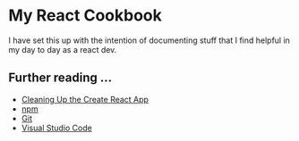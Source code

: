 # My React Cookbook

I have set this up with the intention of documenting stuff that I find helpful in my day to day as a react dev.

## Further reading ...

- [Cleaning Up the ](./.docs/CleaningUpCreateReactApp.md) [Create React App](./.docs/CreateReactApp.md)
- [npm](./.docs/npm.md)
- [Git](./.docs/Git.md)
- [Visual Studio Code](./.docs/VSCode.md)
